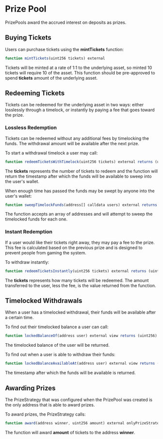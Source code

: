 # Prize Pool

PrizePools award the accrued interest on deposits as prizes.

## Buying Tickets

Users can purchase tickets using the **mintTickets** function:

```javascript
function mintTickets(uint256 tickets) external
```

Tickets will be minted at a rate of 1:1 to the underlying asset, so minted 10 tickets will require 10 of the asset.  This function should be pre-approved to spend **tickets** amount of the underlying asset.

## Redeeming Tickets

Tickets can be redeemed for the underlying asset in two ways: either losslessly through a timelock, or instantly by paying a fee that goes toward the prize.

### Lossless Redemption

Tickets can be redeemed without any additional fees by timelocking the funds.  The withdrawal amount will be available after the next prize.

To start a withdrawal timelock a user may call:

```javascript
function redeemTicketsWithTimelock(uint256 tickets) external returns (uint256)
```

The **tickets** represents the number of tickets to redeem and the function will return the timestamp after which the funds will be available to sweep into the user's wallet.

When enough time has passed the funds may be swept by anyone into the user's wallet:

```javascript
function sweepTimelockFunds(address[] calldata users) external returns (uint256)
```

The function accepts an array of addresses and will attempt to sweep the timelocked funds for each one.

### Instant Redemption

If a user would like their tickets right away, they may pay a fee to the prize.  This fee is calculated based on the previous prize and is designed to prevent people from gaming the system.

To withdraw instantly:

```javascript
function redeemTicketsInstantly(uint256 tickets) external returns (uint256)
```

The **tickets** represents how many tickets will be redeemed.  The amount transferred to the user, less the fee, is the value returned from the function.

## Timelocked Withdrawals

When a user has a timelocked withdrawal, their funds will be available after a certain time.

To find out their timelocked balance a user can call:

```javascript
function lockedBalanceOf(address user) external view returns (uint256)
```

The timelocked balance of the user will be returned.

To find out when a user is able to withdraw their funds:

```javascript
function lockedBalanceAvailableAt(address user) external view returns (uint256)
```

The timestamp after which the funds will be available is returned.

## Awarding Prizes

The PrizeStrategy that was configured when the PrizePool was created is the only address that is able to award prizes.

To award prizes, the PrizeStrategy calls:

```javascript
function award(address winner, uint256 amount) external onlyPrizeStrategy
```

The function will award **amount** of tickets to the address **winner**.


